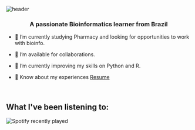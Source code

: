 ![header](https://capsule-render.vercel.app/api?type=waving&color=auto&height=300&section=header&text=Hi,%20I'm%20Beatriz!&fontSize=90&customColorList=1,13)
<h3 align="center">A passionate Bioinformatics learner from Brazil </h3>



</a>

- 🔭 I’m currently studying Pharmacy and looking for opportunities to work with bioinfo.

- 🤝 I’m available for collaborations.

- 🌱 I’m currently improving my skills on Python and R.

- 📄 Know about my experiences <a href="colocarlinkdoresume" target="blank">Resume</a>
<br/>

## What I've been listening to:

![Spotify recently played](https://spotify-recently-played-readme.vercel.app/api?user=biabergamo)


